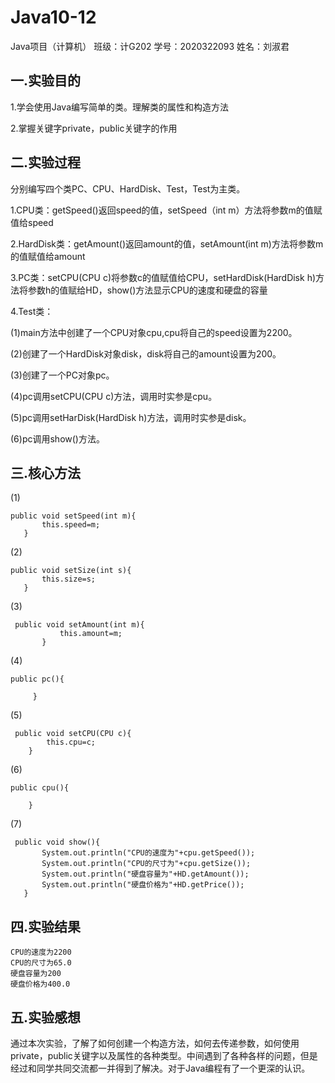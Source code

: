 # Java10-12
Java项目（计算机）
班级：计G202 
学号：2020322093
姓名：刘淑君

## 一.实验目的
1.学会使用Java编写简单的类。理解类的属性和构造方法

2.掌握关键字private，public关键字的作用
## 二.实验过程
分别编写四个类PC、CPU、HardDisk、Test，Test为主类。

  1.CPU类：getSpeed()返回speed的值，setSpeed（int m）方法将参数m的值赋值给speed
  
  2.HardDisk类：getAmount()返回amount的值，setAmount(int m)方法将参数m的值赋值给amount
  
  3.PC类：setCPU(CPU c)将参数c的值赋值给CPU，setHardDisk(HardDisk h)方法将参数h的值赋给HD，show()方法显示CPU的速度和硬盘的容量
  
  4.Test类：
  
   (1)main方法中创建了一个CPU对象cpu,cpu将自己的speed设置为2200。
  
   (2)创建了一个HardDisk对象disk，disk将自己的amount设置为200。
	    
   (3)创建了一个PC对象pc。 
  
   (4)pc调用setCPU(CPU c)方法，调用时实参是cpu。
  
   (5)pc调用setHarDisk(HardDisk h)方法，调用时实参是disk。
  
   (6)pc调用show()方法。
## 三.核心方法
  (1)
```
public void setSpeed(int m){
	   this.speed=m;
   }
```
  (2)
```
public void setSize(int s){
	   this.size=s;
   }
```
  (3)
```
 public void setAmount(int m){
		   this.amount=m;
	   }
```
  (4)
```
public pc(){

     }
```
  (5)
```
 public void setCPU(CPU c){
    	this.cpu=c;
    }
```
  (6)
```
public cpu(){

    }
```
  (7)
```
 public void show(){
	   System.out.println("CPU的速度为"+cpu.getSpeed());
	   System.out.println("CPU的尺寸为"+cpu.getSize());
	   System.out.println("硬盘容量为"+HD.getAmount());
	   System.out.println("硬盘价格为"+HD.getPrice());
   }
```
## 四.实验结果
```
CPU的速度为2200
CPU的尺寸为65.0
硬盘容量为200
硬盘价格为400.0

```
## 五.实验感想
   通过本次实验，了解了如何创建一个构造方法，如何去传递参数，如何使用private，public关键字以及属性的各种类型。中间遇到了各种各样的问题，但是经过和同学共同交流都一并得到了解决。对于Java编程有了一个更深的认识。





